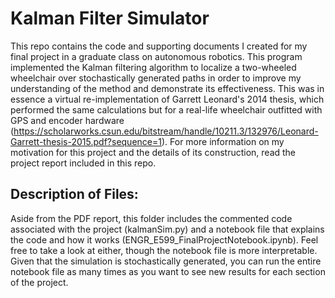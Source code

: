 # Kalman Filter Simulator

This repo contains the code and supporting documents I created for my final project in a graduate class on autonomous robotics. This program implemented the Kalman filtering algorithm to localize a two-wheeled wheelchair over stochastically generated paths in order to improve my understanding of the method and demonstrate its effectiveness. This was in essence a virtual re-implementation of Garrett Leonard's 2014 thesis, which performed the same calculations but for a real-life wheelchair outfitted with GPS and encoder hardware (https://scholarworks.csun.edu/bitstream/handle/10211.3/132976/Leonard-Garrett-thesis-2015.pdf?sequence=1). For more information on my motivation for this project and the details of its construction, read the project report included in this repo. 

## Description of Files:
Aside from the PDF report, this folder includes the commented code associated with the project (kalmanSim.py) and a notebook file that explains the code and how it works (ENGR_E599_FinalProjectNotebook.ipynb). Feel free to take a look at either, though the notebook file is more interpretable. Given that the simulation is stochastically generated, you can run the entire notebook file as many times as you want to see new results for each section of the project. 
